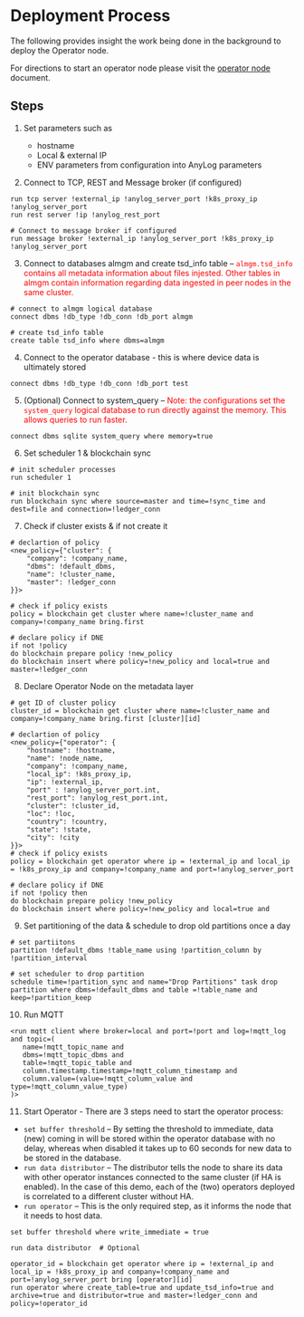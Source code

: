 # Deployment Process
The following provides insight the work being done in the background to deploy the Operator node. 

For directions to start an operator node please visit the [operator node](operator_node.md) document.

## Steps
1. Set parameters such as 
   * hostname 
   * Local & external IP 
   * ENV parameters from configuration into AnyLog parameters
 
  
2. Connect to TCP, REST and Message broker (if configured) 
```anylog
run tcp server !external_ip !anylog_server_port !k8s_proxy_ip !anylog_server_port
run rest server !ip !anylog_rest_port

# Connect to message broker if configured
run message broker !external_ip !anylog_server_port !k8s_proxy_ip !anylog_server_port
```

3. Connect to databases almgm and create tsd_info table – <font color="red">`almgm.tsd_info` contains all metadata 
information about files injested. Other tables in almgm contain information regarding data ingested in peer  nodes in 
the same  cluster.</font>
```anylog
# connect to almgm logical database 
connect dbms !db_type !db_conn !db_port almgm

# create tsd_info table 
create table tsd_info where dbms=almgm 
```

4. Connect to the operator database - this is where device data is ultimately stored
```anylog
connect dbms !db_type !db_conn !db_port test
```

5. (Optional) Connect to system_query – <font color="red">Note: the configurations set the `system_query` logical 
database to run directly against the memory. This allows queries to run faster.</font> 
```anylog
connect dbms sqlite system_query where memory=true
```

6. Set scheduler 1 & blockchain sync
```anylog
# init scheduler processes 
run scheduler 1 

# init blockchain sync
run blockchain sync where source=master and time=!sync_time and dest=file and connection=!ledger_conn
```

7. Check if cluster exists & if not create it 
```anylog
# declartion of policy
<new_policy={"cluster": {
    "company": !company_name, 
    "dbms": !default_dbms, 
    "name": !cluster_name, 
    "master": !ledger_conn
}}> 

# check if policy exists 
policy = blockchain get cluster where name=!cluster_name and company=!company_name bring.first

# declare policy if DNE
if not !policy  
do blockchain prepare policy !new_policy
do blockchain insert where policy=!new_policy and local=true and master=!ledger_conn
```

8. Declare Operator Node on the metadata layer
```anylog
# get ID of cluster policy 
cluster_id = blockchain get cluster where name=!cluster_name and company=!company_name bring.first [cluster][id]

# declartion of policy
<new_policy={"operator": {
    "hostname": !hostname, 
    "name": !node_name, 
    "company": !company_name, 
    "local_ip": !k8s_proxy_ip, 
    "ip": !external_ip, 
    "port" : !anylog_server_port.int, 
    "rest_port": !anylog_rest_port.int,
    "cluster": !cluster_id, 
    "loc": !loc,
    "country": !country,
    "state": !state, 
    "city": !city
}}> 
# check if policy exists
policy = blockchain get operator where ip = !external_ip and local_ip = !k8s_proxy_ip and company=!company_name and port=!anylog_server_port

# declare policy if DNE
if not !policy then
do blockchain prepare policy !new_policy
do blockchain insert where policy=!new_policy and local=true and
```

9. Set partitioning of the data & schedule to drop old partitions once a day
```anylog 
# set partiitons
partition !default_dbms !table_name using !partition_column by !partition_interval

# set scheduler to drop partition 
schedule time=!partition_sync and name="Drop Partitions" task drop partition where dbms=!default_dbms and table =!table_name and keep=!partition_keep
```

10. Run MQTT 
```anylog 
<run mqtt client where broker=local and port=!port and log=!mqtt_log and topic=(
   name=!mqtt_topic_name and 
   dbms=!mqtt_topic_dbms and 
   table=!mqtt_topic_table and 
   column.timestamp.timestamp=!mqtt_column_timestamp and 
   column.value=(value=!mqtt_column_value and type=!mqtt_column_value_type)
)>
```

11. Start Operator - There are 3 steps need to start the operator process:
   * `set buffer threshold` –  By setting the threshold to immediate, data (new) coming in will be stored within the operator database with no delay, whereas when disabled it takes up to 60 seconds for new data to be stored in the database. 
   * `run data distributor` – The distributor tells the node to share its data with other operator instances connected to the same cluster (if  HA  is enabled). In the case of this demo, each of the (two) operators deployed is correlated to a different cluster without HA. 
   * `run operator` – This is the only required step, as it informs the node that it needs to host data. 
```anylog
set buffer threshold where write_immediate = true

run data distributor  # Optional

operator_id = blockchain get operator where ip = !external_ip and local_ip = !k8s_proxy_ip and company=!company_name and port=!anylog_server_port bring [operator][id] 
run operator where create_table=true and update_tsd_info=true and archive=true and distributor=true and master=!ledger_conn and policy=!operator_id
```